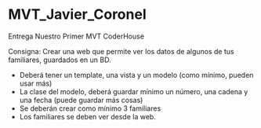# MVT_Javier_Coronel
Entrega Nuestro Primer MVT CoderHouse

Consigna: Crear una web que permite ver los datos de algunos de tus familiares, guardados en un BD.

* Deberá tener un template, una vista y un modelo (como mínimo, pueden usar más)
* La clase del modelo, deberá guardar mínimo un número, una cadena y una fecha (puede guardar más cosas)
* Se deberán crear como mínimo 3 familiares
* Los familiares se deben ver desde la web.


